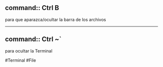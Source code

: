 ## command:: Ctrl B
para que aparazca/ocultar la barra de los archivos 

---

## command:: Ctrl ~`
para ocultar la Terminal 

#Terminal
#File